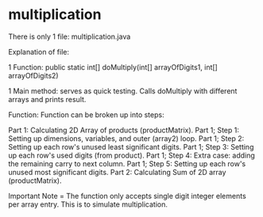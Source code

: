 # multiplication
There is only 1 file: multiplication.java

Explanation of file:

1 Function: public static int[] doMultiply(int[] arrayOfDigits1, int[] arrayOfDigits2)

1 Main method: serves as quick testing. Calls doMultiply with different arrays and prints result. 

Function:
Function can be broken up into steps:
  
Part 1: Calculating 2D Array of products (productMatrix).
	Part 1; Step 1: Setting up dimensions, variables, and outer (array2) loop.
	Part 1; Step 2: Setting up each row's unused least significant digits.
	Part 1; Step 3: Setting up each row's used digits (from product).
	Part 1; Step 4: Extra case: adding the remaining carry to next column.
	Part 1; Step 5: Setting up each row's unused most significant digits.
Part 2: Calculating Sum of 2D array (productMatrix).

Important Note = The function only accepts single digit integer elements per array entry. This is to simulate multiplication.
